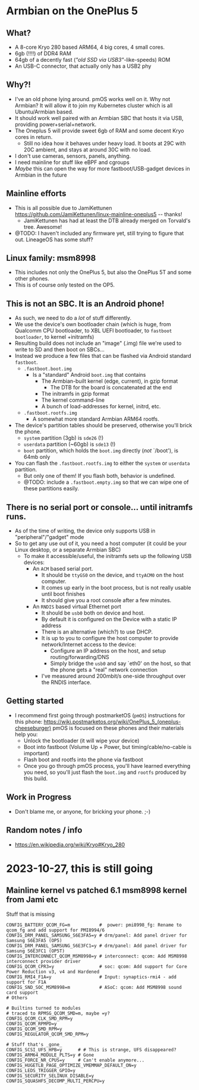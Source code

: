 # Armbian on the OnePlus 5

## What?

- A 8-core Kryo 280 based ARM64, 4 big cores, 4 small cores.
- 6gb (!!!!) of DDR4 RAM
- 64gb of a decently fast (_"old SSD via USB3"_-like-speeds) ROM
- An USB-C connector, that actually only has a USB2 phy

## Why?!

- I've an old phone lying around. pmOS works well on it. Why not Armbian? It will allow it to join my Kubernetes cluster
  which is all Ubuntu/Armbian based.
- It should work well paired with an Armbian SBC that hosts it via USB, providing power+serial+network.
- The Oneplus 5 will provide sweet 6gb of RAM and some decent Kryo cores in return.
    - Still no idea how it behaves under heavy load. It boots at 29C with 20C ambient, and stays at around 30C with no
      load.
- I don't use cameras, sensors, panels, anything.
- I need mainline for stuff like eBPF and cgroups
- _Maybe_ this can open the way for more fastboot/USB-gadget devices in Armbian in the future

## Mainline efforts

- This is all possible due to JamiKettunen https://github.com/JamiKettunen/linux-mainline-oneplus5 -- thanks!
    - JamiKettunen has had at least the DTB already merged on Torvald's tree. Awesome!
- @TODO: I haven't included any firmware yet, still trying to figure that out. LineageOS has some stuff?

## Linux family: msm8998

- This includes not only the OnePlus 5, but also the OnePlus 5T and some other phones.
- This is of course only tested on the OP5.

## This is not an SBC. It is an Android phone!

- As such, we need to do a _lot_ of stuff differently.
- We use the device's own bootloader chain (which is huge, from Qualcomm CPU bootloader, to XBL UEFI bootloader, to
  `fastboot bootloader`, to kernel +initramfs)
- Resulting build does not include an "image" (.img) file we're used to write to SD and then boot on SBCs...
- Instead we produce a few files that can be flashed via Android standard `fastboot`.
    - `.fastboot.boot.img`
        - Is a "standard" Android `boot.img` that contains
            - The Armbian-built kernel (edge, current), in gzip format
                - The DTB for the board is concatenated at the end
            - The initramfs in gzip format
            - The kernel command-line
            - A bunch of load-addresses for kernel, initrd, etc.
    - `.fastboot.rootfs.img`
        - A somewhat more standard Armbian ARM64 rootfs.
- The device's partition tables should be preserved, otherwise you'll brick the phone.
    - `system` partition (3gb) is `sde26` (!)
    - `userdata` partition (~60gb) is `sde13` (!)
    - `boot` partition, which holds the `boot.img` directly (_not_ `/boot'), is 64mb only
- You can flash the `.fastboot.rootfs.img` to either the `system` or `userdata` partition.
    - But only one of them! If you flash both, behavior is undefined.
    - @TODO: include a `.fastboot.empty.img` so that we can wipe one of these partitions easily.

## There is no serial port or console... until initramfs runs.

- As of the time of writing, the device only supports USB in "peripheral"/"gadget" mode
- So to get any use out of it, you need a host computer (it could be your Linux desktop, or a separate Armbian SBC)
    - To make it accessible/useful, the initramfs sets up the following USB devices:
        - An `ACM` based serial port.
            - It should be `ttyGS0` on the device, and `ttyACM0` on the host computer.
            - It comes up early in the boot process, but is not really usable until boot finishes
            - It should give you a root console after a few minutes.
        - An `RNDIS` based virtual Ethernet port
            - It should be `usb0` both on device and host.
            - By default it is configured on the Device with a static IP address
            - There is an alternative (which?) to use DHCP.
            - It is up to you to configure the host computer to provide network/Internet access to the device:
                - Configure an IP address on the host, and setup routing/forwarding/DNS
                - Simply bridge the `usb0` and say `eth0' on the host, so that the phone gets a "real" network
                  connection
            - I've measured around 200mbit/s one-side throughput over the RNDIS interface.

## Getting started

- I recommend first going through postmarketOS (`pmOS`) instructions for this phone:
  https://wiki.postmarketos.org/wiki/OnePlus_5_(oneplus-cheeseburger)
  pmOS is focused on these phones and their materials help you:
    - Unlock the bootloader (it will wipe your device)
    - Boot into fastboot (Volume Up + Power, but timing/cable/no-cable is important)
    - Flash boot and rootfs into the phone via fastboot
    - Once you go through pmOS process, you'll have learned everything you need, so you'll just flash the `boot.img`
      and `rootfs` produced by this build.

## Work in Progress

- Don't blame me, or anyone, for bricking your phone. ;-)

## Random notes / info

- https://en.wikipedia.org/wiki/Kryo#Kryo_280


# 2023-10-27, this is still going

## Mainline kernel vs patched 6.1 msm8998 kernel from Jami etc

Stuff that is missing

```shell
CONFIG_BATTERY_QCOM_FG=m           #  power: pmi8998_fg: Rename to qcom_fg and add support for PMI8994/6
CONFIG_DRM_PANEL_SAMSUNG_S6E3FA5=y # drm/panel: Add panel driver for Samsung S6E3FA5 (OP5)
CONFIG_DRM_PANEL_SAMSUNG_S6E3FC1=y # drm/panel: Add panel driver for Samsung S6E3FC1 (OP5T)
CONFIG_INTERCONNECT_QCOM_MSM8998=y # interconnect: qcom: Add MSM8998 interconnect provider driver
CONFIG_QCOM_CPR3=y                 # soc: qcom: Add support for Core Power Reduction v3, v4 and Hardened
CONFIG_RMI4_F1A=y                  # Input: synaptics-rmi4 - add support for F1A
CONFIG_SND_SOC_MSM8998=m           # ASoC: qcom: Add MSM8998 sound card support
# Others

# Builtins turned to modules
# traced to RPMSG_QCOM_SMD=m, maybe =y?
CONFIG_QCOM_CLK_SMD_RPM=y
CONFIG_QCOM_RPMPD=y
CONFIG_QCOM_SMD_RPM=y
CONFIG_REGULATOR_QCOM_SMD_RPM=y

# Stuff that's _gone_
CONFIG_SCSI_UFS_HPB=y      # # This is strange, UFS disappeared?
CONFIG_ARM64_MODULE_PLTS=y # Gone
CONFIG_FORCE_NR_CPUS=y     # Can't enable anymore...
CONFIG_HUGETLB_PAGE_OPTIMIZE_VMEMMAP_DEFAULT_ON=y
CONFIG_LEDS_TRIGGER_GPIO=y
CONFIG_SECURITY_SELINUX_DISABLE=y
CONFIG_SQUASHFS_DECOMP_MULTI_PERCPU=y

```

